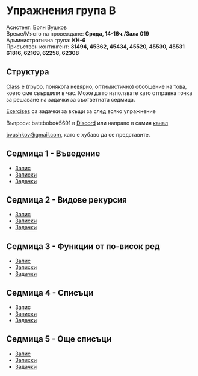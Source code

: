 # Упражнения група B

Асистент: Боян Вушков  
Време/Място на провеждане: **Сряда, 14-16ч./Зала 019**  
Административна група: **КН-6**  
Присъствен контингент: 
**31494, 45362, 45434, 45520, 45530, 45531
61816, 62169, 62258, 62308**


## Структура

[Class](./class) е (грубо, понякога невярно, оптимистично) обобщение на това, което сме свършили в час. Може да го използвате като отправна точка за решаване на задачки за съответната седмица.

[Exercises](./exercises) са задачки за вкъщи за след всяко упражнение

Въпроси:
batebobo#5691 в [Discord](https://discord.com/channels/624136666197655555/760890154075422770)
или направо в самия [канал](https://discord.com/channels/624136666197655555/760890154075422770)

bvushkov@gmail.com, като е хубаво да се представите.


## Седмица 1 - Въведение
* [Запис](https://drive.google.com/file/d/17ck7WplcWucz9-ymB_Z71JO1LHQSAWuJ/view?usp=sharing)
* [Записки](./class/01.introduction.md)
* [Задачки](./exercises/01.introduction)

## Седмица 2 - Видове рекурсия
* [Запис](https://drive.google.com/file/d/11cxYr1WUxoLe2e_jsC7mN0d0AjfCnYEs/view?usp=sharing)
* [Записки](./class/02.recursive-and-iterative-processes.md)
* [Задачки](./exercises/02.recursive-iterative-processes)

## Седмица 3 - Функции от по-висок ред
* [Запис](https://drive.google.com/file/d/1mmk2qRVnGdulMf9s3Zeig_BjRWNslzJg/view?usp=sharing)
* [Записки](./class/03.higher-order-functions.md)
* [Задачки](./exercises/03.higher-order-functions)

## Седмица 4 - Списъци
* [Запис](https://drive.google.com/file/d/1af5EdnTFKu5bqnvtuRI9kVkzZaF4X6Wu/view?usp=sharing)
* [Записки](./class/04.lists.md)
* [Задачки](./exercises/04.lists)

## Седмица 5 - Още списъци
* [Запис](https://drive.google.com/file/d/1yU5LHzbCIXXVG8SGSD3jLocceVAmNRZ8/view?usp=sharing)
* [Записки](./class/05.more-lists.md)
* [Задачки](./exercises/05.more-lists.md)
